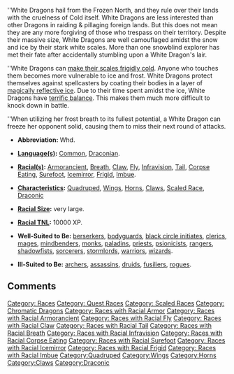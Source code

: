 ''White Dragons hail from the Frozen North, and they rule over their
lands with the cruelness of Cold itself. White Dragons are less
interested than other Dragons in raiding & pillaging foreign lands. But
this does not mean they are any more forgiving of those who trespass on
their territory. Despite their massive size, White Dragons are well
camouflaged amidst the snow and ice by their stark white scales. More
than one snowblind explorer has met their fate after accidentally
stumbling upon a White Dragon's lair.

''White Dragons can [make their scales frigidly
cold](Racial_Frigid.md "wikilink"). Anyone who touches them becomes more
vulnerable to ice and frost. White Dragons protect themselves against
spellcasters by coating their bodies in a layer of [magically reflective
ice](Racial_Icemirror.md "wikilink"). Due to their time spent amidst the
ice, White Dragons have [terrific
balance](Racial_Surefoot.md "wikilink"). This makes them much more
difficult to knock down in battle.

''When utilizing her frost breath to its fullest potential, a White
Dragon can freeze her opponent solid, causing them to miss their next
round of attacks.

-   **Abbreviation:** Whd.

<!-- -->

-   **[Language(s)](:Category:_Languages.md "wikilink"):**
    [Common](Common_Language.md "wikilink"),
    [Draconian](Draconian_Language.md "wikilink").

<!-- -->

-   **[Racial(s)](:Category:_Racials.md "wikilink"):**
    [Armorancient](Racial_Armorancient.md "wikilink"),
    [Breath](Racial_Breath.md "wikilink"),
    [Claw](Racial_Claw.md "wikilink"), [Fly](Racial_Fly.md "wikilink"),
    [Infravision](Racial_Infravision.md "wikilink"),
    [Tail](Racial_Tail.md "wikilink"), [Corpse
    Eating](Racial_Corpse_Eating.md "wikilink"),
    [Surefoot](Racial_Surefoot.md "wikilink"),
    [Icemirror](Racial_Icemirror.md "wikilink"),
    [Frigid](Racial_Frigid.md "wikilink"),
    [Imbue](Racial_Imbue.md "wikilink").

<!-- -->

-   **[Characteristics](:Category:_Characteristics.md "wikilink"):**
    [Quadruped](:Category:Quadruped.md "wikilink"),
    [Wings](:Category:Wings.md "wikilink"),
    [Horns](:Category:Horns.md "wikilink"),
    [Claws](:Category:Claws.md "wikilink"), [Scaled
    Race](:Category:Scaled_Races.md "wikilink"),
    [Draconic](:Category:Draconic.md "wikilink")

<!-- -->

-   **[Racial Size](Racial_Size.md "wikilink"):** very large.

<!-- -->

-   **[Racial TNL](Racial_TNL.md "wikilink"):** 10000 XP.

<!-- -->

-   **Well-Suited to Be:**
    [berserkers](:Category:_Berserkers.md "wikilink"),
    [bodyguards](:Category:_Bodyguards.md "wikilink"), [black circle
    initiates](:Category:_Black_Circle_Initiates.md "wikilink"),
    [clerics](:Category:_Clerics.md "wikilink"),
    [mages](:Category:_Mages.md "wikilink"),
    [mindbenders](:Category:_Mindbenders.md "wikilink"),
    [monks](:Category:_Monks.md "wikilink"),
    [paladins](:Category:_Paladins.md "wikilink"),
    [priests](:Category:_Priests.md "wikilink"),
    [psionicists](:Category:_Psionicists.md "wikilink"),
    [rangers](:Category:_Rangers.md "wikilink"),
    [shadowfists](:Category:_Shadowfists.md "wikilink"),
    [sorcerers](:Category:_Sorcerers.md "wikilink"),
    [stormlords](:Category:_Stormlords.md "wikilink"),
    [warriors](:Category:_Warriors.md "wikilink"),
    [wizards](:Category:_Wizards.md "wikilink").

<!-- -->

-   **Ill-Suited to Be:** [archers](:Category:_Archers.md "wikilink"),
    [assassins](:Category:_Assassins.md "wikilink"),
    [druids](:Category:_Druids.md "wikilink"),
    [fusiliers](:Category:_Fusiliers.md "wikilink"),
    [rogues](:Category:_Rogues.md "wikilink").

## Comments

[Category: Races](Category:_Races "wikilink") [Category: Quest
Races](Category:_Quest_Races "wikilink") [Category: Scaled
Races](Category:_Scaled_Races "wikilink") [Category: Chromatic
Dragons](Category:_Chromatic_Dragons "wikilink") [Category: Races with
Racial Armor](Category:_Races_with_Racial_Armor "wikilink") [Category:
Races with Racial
Armorancient](Category:_Races_with_Racial_Armorancient "wikilink")
[Category: Races with Racial
Fly](Category:_Races_with_Racial_Fly "wikilink") [Category: Races with
Racial Claw](Category:_Races_with_Racial_Claw "wikilink") [Category:
Races with Racial Tail](Category:_Races_with_Racial_Tail "wikilink")
[Category: Races with Racial
Breath](Category:_Races_with_Racial_Breath "wikilink") [Category: Races
with Racial
Infravision](Category:_Races_with_Racial_Infravision "wikilink")
[Category: Races with Racial Corpse
Eating](Category:_Races_with_Racial_Corpse_Eating "wikilink") [Category:
Races with Racial
Surefoot](Category:_Races_with_Racial_Surefoot "wikilink") [Category:
Races with Racial
Icemirror](Category:_Races_with_Racial_Icemirror "wikilink") [Category:
Races with Racial Frigid](Category:_Races_with_Racial_Frigid "wikilink")
[Category: Races with Racial
Imbue](Category:_Races_with_Racial_Imbue "wikilink")
[Category:Quadruped](Category:Quadruped "wikilink")
[Category:Wings](Category:Wings "wikilink")
[Category:Horns](Category:Horns "wikilink")
[Category:Claws](Category:Claws "wikilink")
[Category:Draconic](Category:Draconic "wikilink")
